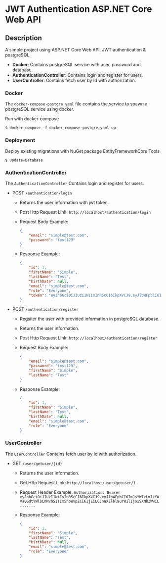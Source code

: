 # JWT Authentication ASP.NET Core Web API

## Description

A simple project using ASP.NET Core Web API, JWT authentication & postgreSQL.


* **Docker**: Contains postgreSQL service with user, password and database.
* **AuthenticationController**: Contains login and register for users.
* **UserController**: Contains fetch user by Id with authorization.

### Docker

The `docker-compose-postgre.yaml` file contains the service to spawn a postgreSQL service using docker.

Run with docker-compose
```
$ docker-compose -f docker-compose-postgre.yaml up
```

### Deployment

Deploy existing migrations with NuGet package EntityFrameworkCore Tools
```
$ Update-Database
```

### AuthenticationController

The `AuthenticationController` Contains login and register for users.

* POST `/authentication/login`

    * Returns the user information with jwt token.
    * Post Http Request Link: `http://localhost/authentication/login`
    * Request Body Example:

        ```json
        {
            "email": "simple@test.com",
            "password": "test123"
        }
        ```

    * Response Example:

        ```json
        {
            "id": 1,
            "firstName": "Simple",
            "lastName": "Test",
            "birthDate": null,
            "email": "simple@test.com",
            "role": "Everyone",
            "token": "eyJhbGciOiJIUzI1NiIsInR5cCI6IkpXVCJ9.eyJlbWFpbCI6ImJsYWlzLmlzYWVsQGdtYWlsLmNvbSIsIm5hbWVpZCI6IjEiLCJnaXZlbl9uYW1lIjoiSXNhZWwiL......."
        }
        ```

* POST `/authentication/register`

    * Regsiter the user with provided information in postgreSQL database.
    * Returns the user information.
    * Post Http Request Link: `http://localhost/authentication/register`
    * Request Body Example:

        ```json
        {
            "email": "simple@test.com",
            "password": "test123",
            "firstName": "Simple",
            "lastName": "Test"
        }
        ```

    * Response Example:

        ```json
        {
            "id": 1,
            "firstName": "Simple",
            "lastName": "Test",
            "birthDate": null,
            "email": "simple@test.com",
            "role": "Everyone"
        }
        ```
### UserController

The `UserController` Contains fetch user by Id with authorization.

* GET `/user/getuser/{id}`

    * Returns the user information.
    * Get Http Request Link: `http://localhost/user/getuser/1`
    * Request Header Example:
        `Authorization: Bearer eyJhbGciOiJIUzI1NiIsInR5cCI6IkpXVCJ9.eyJlbWFpbCI6ImJsYWlzLmlzYWVsQGdtYWlsLmNvbSIsIm5hbWVpZCI6IjEiLCJnaXZlbl9uYW1lIjoiSXNhZWwiL.......`
    * Response Example:

        ```json
        {
            "id": 1,
            "firstName": "Simple",
            "lastName": "Test",
            "birthDate": null,
            "email": "simple@test.com",
            "role": "Everyone"
        }
        ```